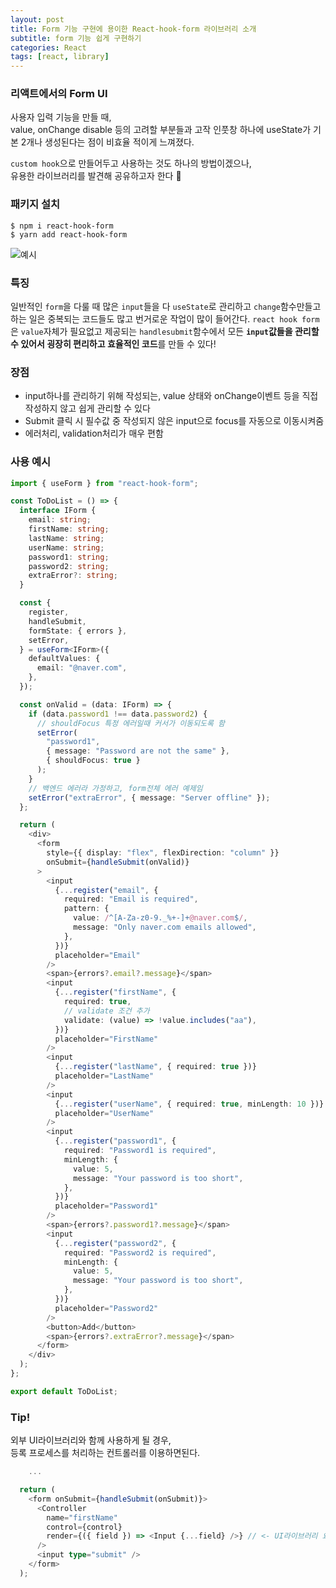 ```yaml
---
layout: post
title: Form 기능 구현에 용이한 React-hook-form 라이브러리 소개
subtitle: form 기능 쉽게 구현하기
categories: React
tags: [react, library]
---
```


### 리액트에서의 Form UI

사용자 입력 기능을 만들 때,<br />
value, onChange disable 등의 고려할 부분들과 고작 인풋창 하나에 useState가 기본 2개나 생성된다는 점이 비효율 적이게 느껴졌다.

`custom hook`으로 만들어두고 사용하는 것도 하나의 방법이겠으나,<br />
유용한 라이브러리를 발견해 공유하고자 한다 🥳

### 패키지 설치

```
$ npm i react-hook-form
$ yarn add react-hook-form
```

![예시](./01.png)

### 특징

일반적인 `form`을 다룰 때 많은 `input`들을 다 `useState`로 관리하고 `change`함수만들고 하는 일은
중복되는 코드들도 많고 번거로운 작업이 많이 들어간다.
`react hook form`은 `value`자체가 필요없고 제공되는 `handlesubmit`함수에서 모든 **`input`값들을 관리할 수 있어서 굉장히 편리하고 효율적인 코드**를 만들 수 있다!

### 장점

- input하나를 관리하기 위해 작성되는, value 상태와 onChange이벤트 등을 직접 작성하지 않고 쉽게 관리할 수 있다
- Submit 클릭 시 필수값 중 작성되지 않은 input으로 focus를 자동으로 이동시켜줌
- 에러처리, validation처리가 매우 편함

### 사용 예시

```typescript
import { useForm } from "react-hook-form";

const ToDoList = () => {
  interface IForm {
    email: string;
    firstName: string;
    lastName: string;
    userName: string;
    password1: string;
    password2: string;
    extraError?: string;
  }

  const {
    register,
    handleSubmit,
    formState: { errors },
    setError,
  } = useForm<IForm>({
    defaultValues: {
      email: "@naver.com",
    },
  });

  const onValid = (data: IForm) => {
    if (data.password1 !== data.password2) {
      // shouldFocus 특정 에러일때 커서가 이동되도록 함
      setError(
        "password1",
        { message: "Password are not the same" },
        { shouldFocus: true }
      );
    }
    // 백엔드 에러라 가정하고, form전체 에러 예제임
    setError("extraError", { message: "Server offline" });
  };

  return (
    <div>
      <form
        style={{ display: "flex", flexDirection: "column" }}
        onSubmit={handleSubmit(onValid)}
      >
        <input
          {...register("email", {
            required: "Email is required",
            pattern: {
              value: /^[A-Za-z0-9._%+-]+@naver.com$/,
              message: "Only naver.com emails allowed",
            },
          })}
          placeholder="Email"
        />
        <span>{errors?.email?.message}</span>
        <input
          {...register("firstName", {
            required: true,
            // validate 조건 추가
            validate: (value) => !value.includes("aa"),
          })}
          placeholder="FirstName"
        />
        <input
          {...register("lastName", { required: true })}
          placeholder="LastName"
        />
        <input
          {...register("userName", { required: true, minLength: 10 })}
          placeholder="UserName"
        />
        <input
          {...register("password1", {
            required: "Password1 is required",
            minLength: {
              value: 5,
              message: "Your password is too short",
            },
          })}
          placeholder="Password1"
        />
        <span>{errors?.password1?.message}</span>
        <input
          {...register("password2", {
            required: "Password2 is required",
            minLength: {
              value: 5,
              message: "Your password is too short",
            },
          })}
          placeholder="Password2"
        />
        <button>Add</button>
        <span>{errors?.extraError?.message}</span>
      </form>
    </div>
  );
};

export default ToDoList;
```

### Tip!

외부 UI라이브러리와 함께 사용하게 될 경우,<br />
등록 프로세스를 처리하는 컨트롤러를 이용하면된다.

```typescript
	...

  return (
    <form onSubmit={handleSubmit(onSubmit)}>
      <Controller
        name="firstName"
        control={control}
        render={({ field }) => <Input {...field} />} // <- UI라이브러리 요소 사용
      />
      <input type="submit" />
    </form>
  );

```
